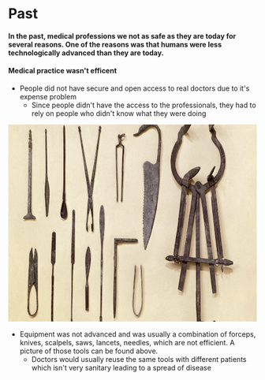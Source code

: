 # Past
#### In the past, medical professions we not as safe as they are today for several reasons. One of the reasons was that humans were less technologically advanced than they are today.

#### Medical practice wasn't efficent
* People did not have secure and open access to real doctors due to it's expense problem
    * Since people didn't have the access to the professionals, they had to rely on people who didn't know what they were doing

 <img src="image8.jpeg" alt="alt text" width="700" height="400"/>

 * Equipment was not advanced and was usually a combination of forceps, knives, scalpels, saws, lancets, needles, which are not efficient. A picture of those tools can be found above.
    * Doctors would usually reuse the same tools with different patients which isn't very sanitary leading to a spread of disease